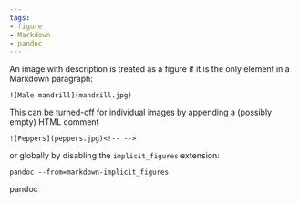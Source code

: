 ```yaml
---
tags:
- figure
- Markdown
- pandoc
---
```


An image with description is treated as a figure if it is the only
element in a Markdown paragraph:

    ![Male mandrill](mandrill.jpg)

This can be turned-off for individual images by appending a (possibly
empty) HTML comment

    ![Peppers](peppers.jpg)<!-- -->

or globally by disabling the `implicit_figures` extension:

    pandoc --from=markdown-implicit_figures

pandoc
